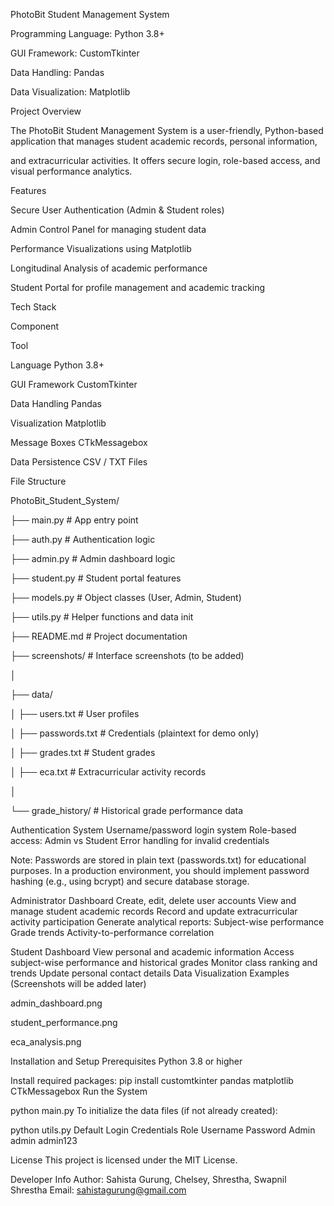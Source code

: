 PhotoBit Student Management System

Programming Language: Python 3.8+

GUI Framework: CustomTkinter

Data Handling: Pandas

Data Visualization: Matplotlib


Project Overview

The PhotoBit Student Management System is a user-friendly, Python-based application that manages student academic records, personal information, 

and extracurricular activities. It offers secure login, role-based access, and visual performance analytics.


Features

Secure User Authentication (Admin & Student roles)

Admin Control Panel for managing student data

Performance Visualizations using Matplotlib

Longitudinal Analysis of academic performance

Student Portal for profile management and academic tracking


Tech Stack

Component  

Tool

Language	          Python 3.8+

GUI Framework	      CustomTkinter

Data Handling	      Pandas

Visualization	      Matplotlib

Message Boxes	      CTkMessagebox

Data Persistence	  CSV / TXT Files


File Structure

PhotoBit_Student_System/

├── main.py             # App entry point

├── auth.py             # Authentication logic

├── admin.py            # Admin dashboard logic

├── student.py          # Student portal features

├── models.py           # Object classes (User, Admin, Student)

├── utils.py            # Helper functions and data init

├── README.md           # Project documentation

├── screenshots/        # Interface screenshots (to be added)

│

├── data/

│   ├── users.txt       # User profiles

│   ├── passwords.txt   # Credentials (plaintext for demo only)

│   ├── grades.txt      # Student grades

│   ├── eca.txt         # Extracurricular activity records

│

└── grade_history/      # Historical grade performance data


Authentication System
Username/password login system
Role-based access: Admin vs Student
Error handling for invalid credentials

Note:
Passwords are stored in plain text (passwords.txt) for educational purposes. In a production environment, you should implement password hashing (e.g., using bcrypt) and secure database storage.

Administrator Dashboard
Create, edit, delete user accounts
View and manage student academic records
Record and update extracurricular activity participation
Generate analytical reports:
   Subject-wise performance
   Grade trends
   Activity-to-performance correlation

Student Dashboard
View personal and academic information
Access subject-wise performance and historical grades
Monitor class ranking and trends
Update personal contact details
Data Visualization Examples
(Screenshots will be added later)

admin_dashboard.png

student_performance.png

eca_analysis.png

Installation and Setup
Prerequisites
Python 3.8 or higher

Install required packages:
pip install customtkinter pandas matplotlib CTkMessagebox
Run the System

python main.py
To initialize the data files (if not already created):


python utils.py
Default Login Credentials
Role	Username	Password
Admin	admin	admin123

License
This project is licensed under the MIT License.

Developer Info
Author: Sahista Gurung, Chelsey, Shrestha, Swapnil Shrestha
Email: sahistagurung@gmail.com
